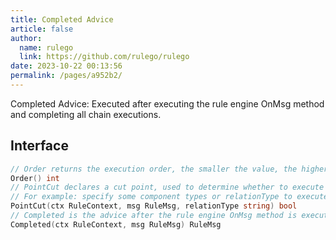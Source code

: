 ```yaml
---
title: Completed Advice
article: false
author: 
  name: rulego
  link: https://github.com/rulego/rulego
date: 2023-10-22 00:13:56
permalink: /pages/a952b2/
---
```


Completed Advice: Executed after executing the rule engine OnMsg method and completing all chain executions.

## Interface

```go
// Order returns the execution order, the smaller the value, the higher the priority
Order() int
// PointCut declares a cut point, used to determine whether to execute the advice
// For example: specify some component types or relationType to execute the aspect logic; return ctx.Self().Type()=="mqttClient"
PointCut(ctx RuleContext, msg RuleMsg, relationType string) bool
// Completed is the advice after the rule engine OnMsg method is executed and all branch chains are finished. The returned Msg will be used as the input parameter for the next advice.
Completed(ctx RuleContext, msg RuleMsg) RuleMsg
```